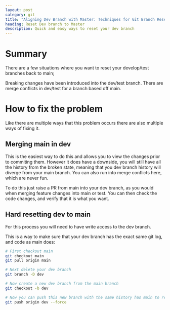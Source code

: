 ```yaml
---
layout: post
category: git
title: "Aligning Dev Branch with Master: Techniques for Git Branch Reset"
heading: Reset Dev branch to Master
description: Quick and easy ways to reset your dev branch
---
```

# Summary

There are a few situations where you want to reset your develop/test branches back to main;

Breaking changes have been introduced into the dev/test branch.
There are merge conflicts in dev/test for a branch based off main.

# How to fix the problem

Like there are multiple ways that this problem occurs there are also multiple ways of fixing it.

## Merging main in dev

This is the easiest way to do this and allows you to view the changes prior to commiting them. However it does have a downside, you will still have all the history from the broken state, meaning that you dev branch history will diverge from your main branch. You can also run into merge conflicts here, which are never fun.

To do this just raise a PR from main into your dev branch, as you would when merging feature changes into main or test. You can then check the code changes, and verify that it is what you want.

## Hard resetting dev to main

For this process you will need to have write access to the dev branch.

This is a way to make sure that your dev branch has the exact same git log, and code as main does:

```bash
# First checkout main
git checkout main
git pull origin main

# Next delete your dev branch
git branch -D dev

# Now create a new dev branch from the main branch
git checkout -b dev

# Now you can push this new branch with the same history has main to remote
git push origin dev --force
```
